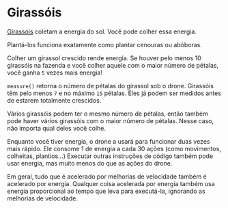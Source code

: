 # Girassóis
[Girassóis](objects/sunflower) coletam a energia do sol. Você pode colher essa energia. 

Plantá-los funciona exatamente como plantar cenouras ou abóboras. 

Colher um girassol crescido rende energia.
Se houver pelo menos 10 girassóis na fazenda e você colher aquele com o maior número de pétalas, você ganha `5` vezes mais energia!

`measure()` retorna o número de pétalas do girassol sob o drone.
Girassóis têm pelo menos `7` e no máximo `15` pétalas.
Eles já podem ser medidos antes de estarem totalmente crescidos.

Vários girassóis podem ter o mesmo número de pétalas, então também pode haver vários girassóis com o maior número de pétalas. Nesse caso, não importa qual deles você colhe.

Enquanto você tiver energia, o drone a usará para funcionar duas vezes mais rápido. 
Ele consome 1 de energia a cada 30 ações (como movimentos, colheitas, plantios...)
Executar outras instruções de código também pode usar energia, mas muito menos do que as ações do drone.

Em geral, tudo que é acelerado por melhorias de velocidade também é acelerado por energia.
Qualquer coisa acelerada por energia também usa energia proporcional ao tempo que leva para executá-la, ignorando as melhorias de velocidade.
